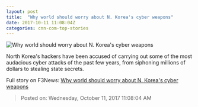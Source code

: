 ```yaml
---
layout: post
title:  "Why world should worry about N. Korea's cyber weapons"
date: 2017-10-11 11:08:04Z
categories: cnn-com-top-stories
---
```


![Why world should worry about N. Korea's cyber weapons](http://i2.cdn.cnn.com/cnnnext/dam/assets/170616071953-cnnmoneynkoreahack-super-tease.jpg)

North Korea's hackers have been accused of carrying out some of the most audacious cyber attacks of the past few years, from siphoning millions of dollars to stealing state secrets.


Full story on F3News: [Why world should worry about N. Korea's cyber weapons](http://www.f3nws.com/n/RaCKAE)

> Posted on: Wednesday, October 11, 2017 11:08:04 AM
